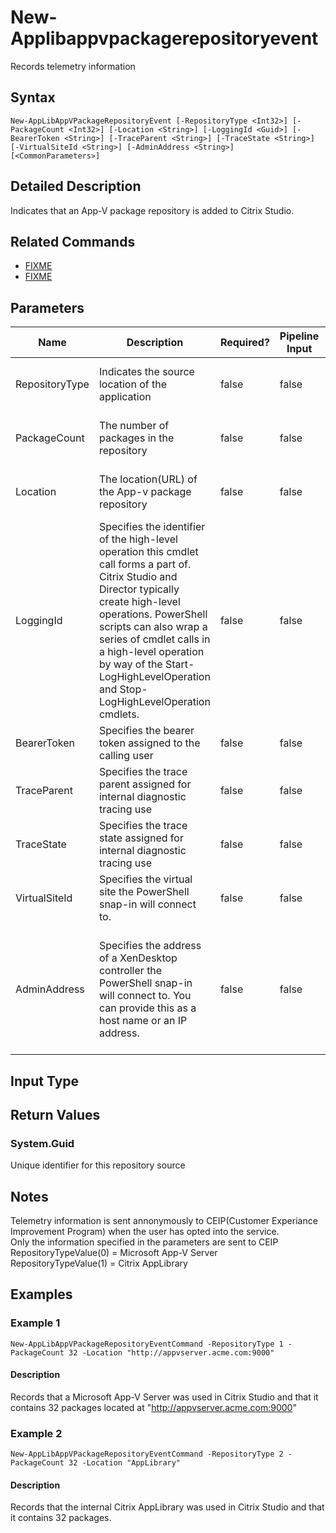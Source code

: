 ﻿
# New-Applibappvpackagerepositoryevent
Records telemetry information
## Syntax

```
New-AppLibAppVPackageRepositoryEvent [-RepositoryType <Int32>] [-PackageCount <Int32>] [-Location <String>] [-LoggingId <Guid>] [-BearerToken <String>] [-TraceParent <String>] [-TraceState <String>] [-VirtualSiteId <String>] [-AdminAddress <String>] [<CommonParameters>]
```

## Detailed Description
Indicates that an App-V package repository is added to Citrix Studio.


## Related Commands

* [FIXME](../FIXME/)
* [FIXME](../FIXME/)
## Parameters
| Name   | Description | Required? | Pipeline Input | Default Value |
| --- | --- | --- | --- | --- |
| RepositoryType | Indicates the source location of the application | false | false | None - This is a mandatory parameter |
| PackageCount | The number of packages in the repository | false | false | None - This is a mandatory parameter |
| Location | The location(URL) of the App-v package repository | false | false | None - This is a mandatory parameter |
| LoggingId | Specifies the identifier of the high-level operation this cmdlet call forms a part of. Citrix Studio and Director typically create high-level operations. PowerShell scripts can also wrap a series of cmdlet calls in a high-level operation by way of the Start-LogHighLevelOperation and Stop-LogHighLevelOperation cmdlets. | false | false |  |
| BearerToken | Specifies the bearer token assigned to the calling user | false | false |  |
| TraceParent | Specifies the trace parent assigned for internal diagnostic tracing use | false | false |  |
| TraceState | Specifies the trace state assigned for internal diagnostic tracing use | false | false |  |
| VirtualSiteId | Specifies the virtual site the PowerShell snap-in will connect to. | false | false |  |
| AdminAddress | Specifies the address of a XenDesktop controller the PowerShell snap-in will connect to. You can provide this as a host name or an IP address. | false | false | Localhost. Once a value is provided by any cmdlet, this value becomes the default. |

## Input Type

### 

## Return Values

### System.Guid
Unique identifier for this repository source
## Notes
Telemetry information is sent annonymously to CEIP(Customer Experiance Improvement Program) when the user has opted into the service.  
    Only the information specified in the parameters are sent to CEIP  
    RepositoryTypeValue(0) = Microsoft App-V Server  
    RepositoryTypeValue(1) = Citrix AppLibrary
## Examples

### Example 1

```
New-AppLibAppVPackageRepositoryEventCommand -RepositoryType 1 -PackageCount 32 -Location "http://appvserver.acme.com:9000"
```

#### Description
Records that a Microsoft App-V Server was used in Citrix Studio and that it contains 32 packages located at "http://appvserver.acme.com:9000"
### Example 2

```
New-AppLibAppVPackageRepositoryEventCommand -RepositoryType 2 -PackageCount 32 -Location "AppLibrary"
```

#### Description
Records that the internal Citrix AppLibrary was used in Citrix Studio and that it contains 32 packages.
